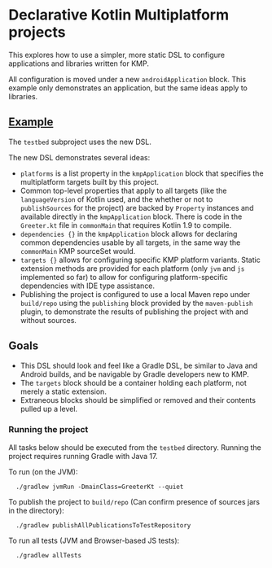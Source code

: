 # Declarative Kotlin Multiplatform projects

This explores how to use a simpler, more static DSL to configure applications and libraries written for KMP.

All configuration is moved under a new `androidApplication` block.
This example only demonstrates an application, but the same ideas apply to libraries.

## [Example](testbed/build.gradle.kts)

The `testbed` subproject uses the new DSL.

The new DSL demonstrates several ideas:
- `platforms` is a list property in the `kmpApplication` block that specifies the multiplatform targets built by this project.
- Common top-level properties that apply to all targets (like the `languageVersion` of Kotlin used, and the whether or not to `publishSources` for the project) are backed by `Property` instances and available directly in the `kmpApplication` block.
There is code in the `Greeter.kt` file in `commonMain` that requires Kotlin 1.9 to compile.
- `dependencies {}` in the `kmpApplication` block allows for declaring common dependencies usable by all targets, in the same way the `commonMain` KMP sourceSet would. 
- `targets {}` allows for configuring specific KMP platform variants.
Static extension methods are provided for each platform (only `jvm` and `js` implemented so far) to allow for configuring platform-specific dependencies with IDE type assistance.
- Publishing the project is configured to use a local Maven repo under `build/repo` using the `publishing` block provided by the `maven-publish` plugin, to demonstrate the results of publishing the project with and without sources.

## Goals

- This DSL should look and feel like a Gradle DSL, be similar to Java and Android builds, and be navigable by Gradle developers new to KMP.
- The `targets` block should be a container holding each platform, not merely a static extension.
- Extraneous blocks should be simplified or removed and their contents pulled up a level.

### Running the project

All tasks below should be executed from the `testbed` directory.
Running the project requires running Gradle with Java 17.

To run (on the JVM):
```shell
  ./gradlew jvmRun -DmainClass=GreeterKt --quiet
```

To publish the project to `build/repo` (Can confirm presence of sources jars in the directory):
```shell
  ./gradlew publishAllPublicationsToTestRepository
```

To run all tests (JVM and Browser-based JS tests):
```shell
  ./gradlew allTests
```
